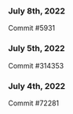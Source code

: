 ### July 8th, 2022

Commit #5931

### July 5th, 2022

Commit #314353


### July 4th, 2022

Commit #72281
